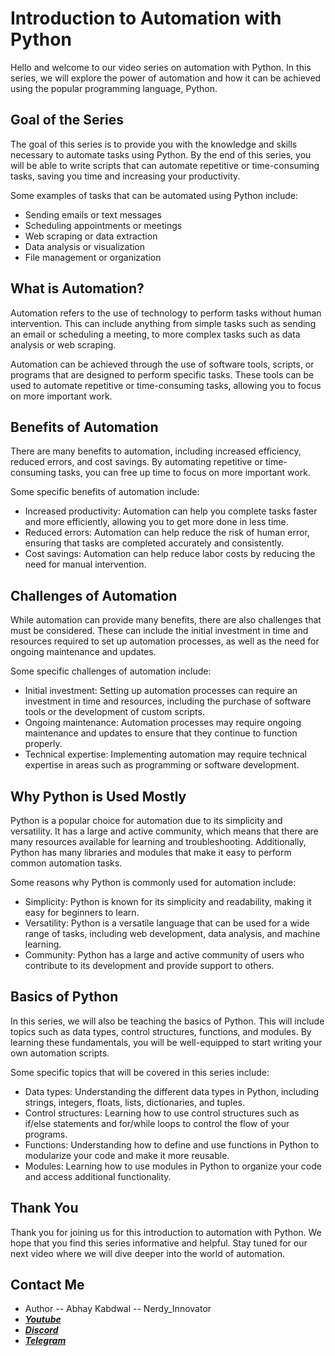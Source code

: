 # Introduction to Automation with Python

Hello and welcome to our video series on automation with Python. In this series, we will explore the power of automation and how it can be achieved using the popular programming language, Python.

## Goal of the Series

The goal of this series is to provide you with the knowledge and skills necessary to automate tasks using Python. By the end of this series, you will be able to write scripts that can automate repetitive or time-consuming tasks, saving you time and increasing your productivity.

Some examples of tasks that can be automated using Python include:

- Sending emails or text messages
- Scheduling appointments or meetings
- Web scraping or data extraction
- Data analysis or visualization
- File management or organization

## What is Automation?

Automation refers to the use of technology to perform tasks without human intervention. This can include anything from simple tasks such as sending an email or scheduling a meeting, to more complex tasks such as data analysis or web scraping.

Automation can be achieved through the use of software tools, scripts, or programs that are designed to perform specific tasks. These tools can be used to automate repetitive or time-consuming tasks, allowing you to focus on more important work.

## Benefits of Automation

There are many benefits to automation, including increased efficiency, reduced errors, and cost savings. By automating repetitive or time-consuming tasks, you can free up time to focus on more important work.

Some specific benefits of automation include:

- Increased productivity: Automation can help you complete tasks faster and more efficiently, allowing you to get more done in less time.
- Reduced errors: Automation can help reduce the risk of human error, ensuring that tasks are completed accurately and consistently.
- Cost savings: Automation can help reduce labor costs by reducing the need for manual intervention.

## Challenges of Automation

While automation can provide many benefits, there are also challenges that must be considered. These can include the initial investment in time and resources required to set up automation processes, as well as the need for ongoing maintenance and updates.

Some specific challenges of automation include:

- Initial investment: Setting up automation processes can require an investment in time and resources, including the purchase of software tools or the development of custom scripts.
- Ongoing maintenance: Automation processes may require ongoing maintenance and updates to ensure that they continue to function properly.
- Technical expertise: Implementing automation may require technical expertise in areas such as programming or software development.

## Why Python is Used Mostly

Python is a popular choice for automation due to its simplicity and versatility. It has a large and active community, which means that there are many resources available for learning and troubleshooting. Additionally, Python has many libraries and modules that make it easy to perform common automation tasks.

Some reasons why Python is commonly used for automation include:

- Simplicity: Python is known for its simplicity and readability, making it easy for beginners to learn.
- Versatility: Python is a versatile language that can be used for a wide range of tasks, including web development, data analysis, and machine learning.
- Community: Python has a large and active community of users who contribute to its development and provide support to others.

## Basics of Python

In this series, we will also be teaching the basics of Python. This will include topics such as data types, control structures, functions, and modules. By learning these fundamentals, you will be well-equipped to start writing your own automation scripts.

Some specific topics that will be covered in this series include:

- Data types: Understanding the different data types in Python, including strings, integers, floats, lists, dictionaries, and tuples.
- Control structures: Learning how to use control structures such as if/else statements and for/while loops to control the flow of your programs.
- Functions: Understanding how to define and use functions in Python to modularize your code and make it more reusable.
- Modules: Learning how to use modules in Python to organize your code and access additional functionality.

## Thank You

Thank you for joining us for this introduction to automation with Python. We hope that you find this series informative and helpful. Stay tuned for our next video where we will dive deeper into the world of automation.

## Contact Me

- Author -- Abhay Kabdwal -- Nerdy_Innovator
- **_[Youtube](https://www.youtube.com/@doctor_innovator/featured)_**
- **_[Discord](https://discord.gg/7ydGD3aJ)_**
- **_[Telegram](https://t.me/doctor_innovator)_**
